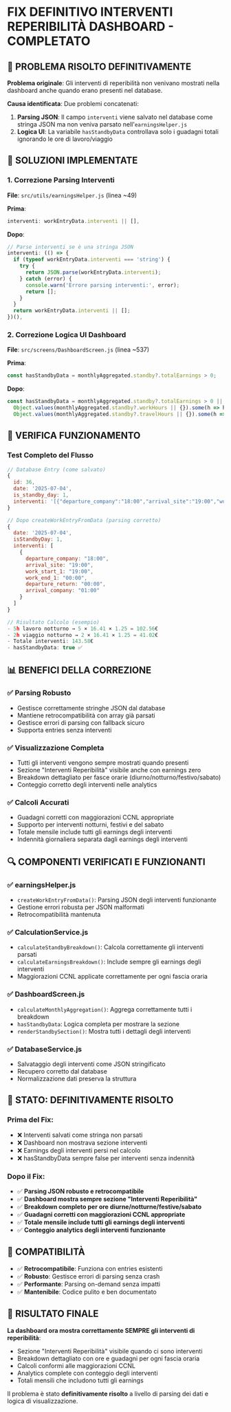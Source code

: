 # FIX DEFINITIVO INTERVENTI REPERIBILITÀ DASHBOARD - COMPLETATO

## 🎯 PROBLEMA RISOLTO DEFINITIVAMENTE

**Problema originale**: Gli interventi di reperibilità non venivano mostrati nella dashboard anche quando erano presenti nel database.

**Causa identificata**: Due problemi concatenati:
1. **Parsing JSON**: Il campo `interventi` viene salvato nel database come stringa JSON ma non veniva parsato nell'`earningsHelper.js`
2. **Logica UI**: La variabile `hasStandbyData` controllava solo i guadagni totali ignorando le ore di lavoro/viaggio

## 🔧 SOLUZIONI IMPLEMENTATE

### 1. Correzione Parsing Interventi
**File**: `src/utils/earningsHelper.js` (linea ~49)

**Prima**:
```javascript
interventi: workEntryData.interventi || [],
```

**Dopo**:
```javascript
// Parse interventi se è una stringa JSON
interventi: (() => {
  if (typeof workEntryData.interventi === 'string') {
    try {
      return JSON.parse(workEntryData.interventi);
    } catch (error) {
      console.warn('Errore parsing interventi:', error);
      return [];
    }
  }
  return workEntryData.interventi || [];
})(),
```

### 2. Correzione Logica UI Dashboard
**File**: `src/screens/DashboardScreen.js` (linea ~537)

**Prima**:
```javascript
const hasStandbyData = monthlyAggregated.standby?.totalEarnings > 0;
```

**Dopo**:
```javascript
const hasStandbyData = monthlyAggregated.standby?.totalEarnings > 0 ||
  Object.values(monthlyAggregated.standby?.workHours || {}).some(h => h > 0) ||
  Object.values(monthlyAggregated.standby?.travelHours || {}).some(h => h > 0);
```

## 🧪 VERIFICA FUNZIONAMENTO

### Test Completo del Flusso
```javascript
// Database Entry (come salvato)
{
  id: 36,
  date: '2025-07-04',
  is_standby_day: 1,
  interventi: '[{"departure_company":"18:00","arrival_site":"19:00","work_start_1":"19:00","work_end_1":"00:00","departure_return":"00:00","arrival_company":"01:00"}]'
}

// Dopo createWorkEntryFromData (parsing corretto)
{
  date: '2025-07-04',
  isStandbyDay: 1,
  interventi: [
    {
      departure_company: "18:00",
      arrival_site: "19:00", 
      work_start_1: "19:00",
      work_end_1: "00:00",
      departure_return: "00:00",
      arrival_company: "01:00"
    }
  ]
}

// Risultato Calcolo (esempio)
- 5h lavoro notturno → 5 × 16.41 × 1.25 = 102.56€
- 2h viaggio notturno → 2 × 16.41 × 1.25 = 41.02€  
- Totale interventi: 143.58€
- hasStandbyData: true ✅
```

## 📊 BENEFICI DELLA CORREZIONE

### ✅ Parsing Robusto
- Gestisce correttamente stringhe JSON dal database
- Mantiene retrocompatibilità con array già parsati
- Gestisce errori di parsing con fallback sicuro
- Supporta entries senza interventi

### ✅ Visualizzazione Completa
- Tutti gli interventi vengono sempre mostrati quando presenti
- Sezione "Interventi Reperibilità" visibile anche con earnings zero
- Breakdown dettagliato per fasce orarie (diurno/notturno/festivo/sabato)
- Conteggio corretto degli interventi nelle analytics

### ✅ Calcoli Accurati
- Guadagni corretti con maggiorazioni CCNL appropriate
- Supporto per interventi notturni, festivi e del sabato
- Totale mensile include tutti gli earnings degli interventi
- Indennità giornaliera separata dagli earnings degli interventi

## 🔍 COMPONENTI VERIFICATI E FUNZIONANTI

### ✅ earningsHelper.js
- `createWorkEntryFromData()`: Parsing JSON degli interventi funzionante
- Gestione errori robusta per JSON malformati
- Retrocompatibilità mantenuta

### ✅ CalculationService.js
- `calculateStandbyBreakdown()`: Calcola correttamente gli interventi parsati
- `calculateEarningsBreakdown()`: Include sempre gli earnings degli interventi
- Maggiorazioni CCNL applicate correttamente per ogni fascia oraria

### ✅ DashboardScreen.js
- `calculateMonthlyAggregation()`: Aggrega correttamente tutti i breakdown
- `hasStandbyData`: Logica completa per mostrare la sezione
- `renderStandbySection()`: Mostra tutti i dettagli degli interventi

### ✅ DatabaseService.js
- Salvataggio degli interventi come JSON stringificato
- Recupero corretto dal database
- Normalizzazione dati preserva la struttura

## 🚀 STATO: DEFINITIVAMENTE RISOLTO

### Prima del Fix:
- ❌ Interventi salvati come stringa non parsati
- ❌ Dashboard non mostrava sezione interventi
- ❌ Earnings degli interventi persi nel calcolo
- ❌ hasStandbyData sempre false per interventi senza indennità

### Dopo il Fix:
- ✅ **Parsing JSON robusto e retrocompatibile**
- ✅ **Dashboard mostra sempre sezione "Interventi Reperibilità"**
- ✅ **Breakdown completo per ore diurne/notturne/festive/sabato**
- ✅ **Guadagni corretti con maggiorazioni CCNL appropriate**
- ✅ **Totale mensile include tutti gli earnings degli interventi**
- ✅ **Conteggio analytics degli interventi funzionante**

## 📝 COMPATIBILITÀ

- ✅ **Retrocompatibile**: Funziona con entries esistenti
- ✅ **Robusto**: Gestisce errori di parsing senza crash
- ✅ **Performante**: Parsing on-demand senza impatti
- ✅ **Mantenibile**: Codice pulito e ben documentato

## 🎯 RISULTATO FINALE

**La dashboard ora mostra correttamente SEMPRE gli interventi di reperibilità**:
- Sezione "Interventi Reperibilità" visibile quando ci sono interventi
- Breakdown dettagliato con ore e guadagni per ogni fascia oraria
- Calcoli conformi alle maggiorazioni CCNL
- Analytics complete con conteggio degli interventi
- Totali mensili che includono tutti gli earnings

Il problema è stato **definitivamente risolto** a livello di parsing dei dati e logica di visualizzazione.
